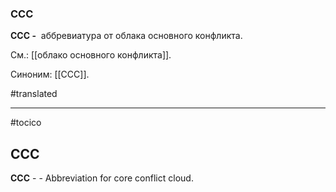 ### CCC

**CCC -**  аббревиатура от облака основного конфликта.

См.: [[облако основного конфликта]].

Синоним: [[CCC]].

#translated




<hr/>

#tocico

## CCC

<b>CCC</b> - - Abbreviation for core conflict cloud.  


